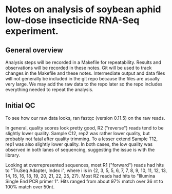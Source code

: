 # Notes on analysis of soybean aphid low-dose insecticide RNA-Seq experiment.

## General overview

Analysis steps will be recorded in a Makefile for repeatability. Results and observations will be recorded in these notes. Git will be used to track changes in the Makefile and these notes. Intermediate output and data files will not generally be included in the git repo because the files are usually very large. We may add the raw data to the repo later so the repo includes everything needed to repeat the analysis.

## Initial QC

To see how our raw data looks, ran fastqc (version 0.11.5) on the raw reads.

In general, quality scores look pretty good, R2 ("reverse") reads tend to be slightly lower quality. Sample C12, rep2 was rather lower quality, but probably not fatal after quality trimming. To a lesser extend Sample T12, rep1 was also slightly lower quality. In both cases, the low quality was observed in both lanes of sequencing, suggesting the issue is with the library.

Looking at overrepresented sequences, most R1 ("forward") reads had hits to "TruSeq Adapter, Index i", where i is in {2, 3, 5, 5, 6, 7, 7, 8, 9, 10, 11, 12, 13, 14, 15, 16, 18, 19, 20, 21, 22, 25, 27}. Most R2 reads had hits to "Illumina Single End PCR primer 1". Hits ranged from about 97% match over 36 nt to 100% match over 50nt.
